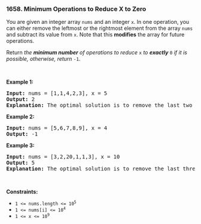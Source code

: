 <h3 align="left"> 1658. Minimum Operations to Reduce X to Zero</h3>
<div><p>You are given an integer array <code>nums</code> and an integer <code>x</code>. In one operation, you can either remove the leftmost or the rightmost element from the array <code>nums</code> and subtract its value from <code>x</code>. Note that this <strong>modifies</strong> the array for future operations.</p>

<p>Return <em>the <strong>minimum number</strong> of operations to reduce </em><code>x</code> <em>to <strong>exactly</strong></em> <code>0</code> <em>if it is possible</em><em>, otherwise, return </em><code>-1</code>.</p>

<p>&nbsp;</p>
<p><strong>Example 1:</strong></p>

<pre><strong>Input:</strong> nums = [1,1,4,2,3], x = 5
<strong>Output:</strong> 2
<strong>Explanation:</strong> The optimal solution is to remove the last two elements to reduce x to zero.
</pre>

<p><strong>Example 2:</strong></p>

<pre><strong>Input:</strong> nums = [5,6,7,8,9], x = 4
<strong>Output:</strong> -1
</pre>

<p><strong>Example 3:</strong></p>

<pre><strong>Input:</strong> nums = [3,2,20,1,1,3], x = 10
<strong>Output:</strong> 5
<strong>Explanation:</strong> The optimal solution is to remove the last three elements and the first two elements (5 operations in total) to reduce x to zero.
</pre>

<p>&nbsp;</p>
<p><strong>Constraints:</strong></p>

<ul>
	<li><code>1 &lt;= nums.length &lt;= 10<sup>5</sup></code></li>
	<li><code>1 &lt;= nums[i] &lt;= 10<sup>4</sup></code></li>
	<li><code>1 &lt;= x &lt;= 10<sup>9</sup></code></li>
</ul>
</div>